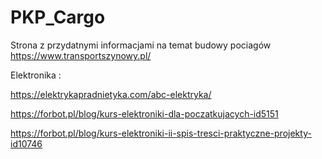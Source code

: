 # PKP_Cargo

Strona z przydatnymi informacjami na temat budowy pociagów
https://www.transportszynowy.pl/

Elektronika :

https://elektrykapradnietyka.com/abc-elektryka/

https://forbot.pl/blog/kurs-elektroniki-dla-poczatkujacych-id5151

https://forbot.pl/blog/kurs-elektroniki-ii-spis-tresci-praktyczne-projekty-id10746
